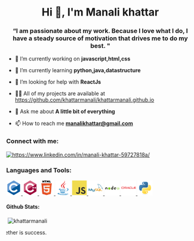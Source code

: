  

<h1 align="center">Hi 👋, I'm Manali khattar</h1>
<h3 align="center">“I am passionate about my work. Because I love what I do, I have a steady source of motivation that drives me to do my best. "</h3>

- 🔭 I’m currently working on **javascript,html,css**

- 🌱 I’m currently learning **python,java,datastructure**

- 🤝 I’m looking for help with **ReactJs**

- 👨‍💻 All of my projects are available at https://github.com/khattarmanali/khattarmanali.github.io      

- 💬 Ask me about **A little bit of everything**

- 📫 How to reach me **manalikhattar@gmail.com**

<h3 align="left">Connect with me:</h3>
<p align="left">
<a href="https://linkedin.com/in/https://www.linkedin.com/in/manali-khattar-59727818a/" target="blank"><img align="center" src="https://raw.githubusercontent.com/rahuldkjain/github-profile-readme-generator/master/src/images/icons/Social/linked-in-alt.svg" alt="https://www.linkedin.com/in/manali-khattar-59727818a/" height="30" width="40" /></a>
</p>

<h3 align="left">Languages and Tools:</h3>
<p align="left"> <a href="https://www.cprogramming.com/" target="_blank"> <img src="https://raw.githubusercontent.com/devicons/devicon/master/icons/c/c-original.svg" alt="c" width="40" height="40"/> </a> <a href="https://www.w3schools.com/cpp/" target="_blank"> <img src="https://raw.githubusercontent.com/devicons/devicon/master/icons/cplusplus/cplusplus-original.svg" alt="cplusplus" width="40" height="40"/> </a> <a href="https://www.w3.org/html/" target="_blank"> <img src="https://raw.githubusercontent.com/devicons/devicon/master/icons/html5/html5-original-wordmark.svg" alt="html5" width="40" height="40"/> </a> <a href="https://www.java.com" target="_blank"> <img src="https://raw.githubusercontent.com/devicons/devicon/master/icons/java/java-original.svg" alt="java" width="40" height="40"/> </a> <a href="https://developer.mozilla.org/en-US/docs/Web/JavaScript" target="_blank"> <img src="https://raw.githubusercontent.com/devicons/devicon/master/icons/javascript/javascript-original.svg" alt="javascript" width="40" height="40"/> </a> <a href="https://www.mysql.com/" target="_blank"> <img src="https://raw.githubusercontent.com/devicons/devicon/master/icons/mysql/mysql-original-wordmark.svg" alt="mysql" width="40" height="40"/> </a> <a href="https://nodejs.org" target="_blank"> <img src="https://raw.githubusercontent.com/devicons/devicon/master/icons/nodejs/nodejs-original-wordmark.svg" alt="nodejs" width="40" height="40"/> </a> <a href="https://www.oracle.com/" target="_blank"> <img src="https://raw.githubusercontent.com/devicons/devicon/master/icons/oracle/oracle-original.svg" alt="oracle" width="40" height="40"/> </a> <a href="https://www.python.org" target="_blank"> <img src="https://raw.githubusercontent.com/devicons/devicon/master/icons/python/python-original.svg" alt="python" width="40" height="40"/> </a> </p>
<h4 align="left">Github Stats:</h4>
<p>&nbsp;<img align="center" src="https://github-readme-stats.vercel.app/api?username=khattarmanali&show_icons=true&locale=en" alt="khattarmanali" /></p>


 
 <marquee width="60%" direction="right" height="100px">
 Coming together is a begining.Keeping together is progress.Working together is success. 
	 
</marquee>
 
	
 
